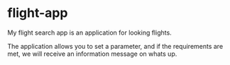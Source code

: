# flight-app

My flight search app is an application for looking flights.

The application allows you to set a parameter, and if the requirements are met, we will receive an information message on whats up.


